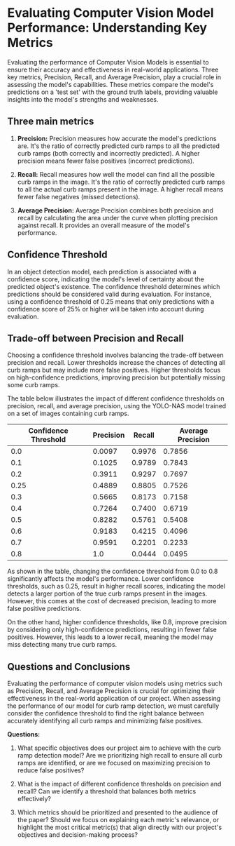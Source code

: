 # Evaluating Computer Vision Model Performance: Understanding Key Metrics

Evaluating the performance of Computer Vision Models is essential to ensure their accuracy and effectiveness in real-world applications. Three key metrics, Precision, Recall, and Average Precision, play a crucial role in assessing the model's capabilities. These metrics compare the model's predictions on a 'test set' with the ground truth labels, providing valuable insights into the model's strengths and weaknesses.

## Three main metrics

1. **Precision:** Precision measures how accurate the model's predictions are. It's the ratio of correctly predicted curb ramps to all the predicted curb ramps (both correctly and incorrectly predicted). A higher precision means fewer false positives (incorrect predictions).

2. **Recall:** Recall measures how well the model can find all the possible curb ramps in the image. It's the ratio of correctly predicted curb ramps to all the actual curb ramps present in the image. A higher recall means fewer false negatives (missed detections).

3. **Average Precision:** Average Precision combines both precision and recall by calculating the area under the curve when plotting precision against recall. It provides an overall measure of the model's performance.

## Confidence Threshold

In an object detection model, each prediction is associated with a confidence score, indicating the model's level of certainty about the predicted object's existence. The confidence threshold determines which predictions should be considered valid during evaluation. For instance, using a confidence threshold of 0.25 means that only predictions with a confidence score of 25% or higher will be taken into account during evaluation.

## Trade-off between Precision and Recall

Choosing a confidence threshold involves balancing the trade-off between precision and recall. Lower thresholds increase the chances of detecting all curb ramps but may include more false positives. Higher thresholds focus on high-confidence predictions, improving precision but potentially missing some curb ramps.

The table below illustrates the impact of different confidence thresholds on precision, recall, and average precision, using the YOLO-NAS model trained on a set of images containing curb ramps.

| Confidence Threshold | Precision | Recall | Average Precision |
|----------------------|-----------|--------|---------|
| 0.0                  | 0.0097    | 0.9976 | 0.7856  |
| 0.1                  | 0.1025    | 0.9789 | 0.7843  |
| 0.2                  | 0.3911    | 0.9297 | 0.7697  |
| 0.25                 | 0.4889    | 0.8805 | 0.7526  |
| 0.3                  | 0.5665    | 0.8173 | 0.7158  |
| 0.4                  | 0.7264    | 0.7400 | 0.6719  |
| 0.5                  | 0.8282    | 0.5761 | 0.5408  |
| 0.6                  | 0.9183    | 0.4215 | 0.4096  |
| 0.7                  | 0.9591    | 0.2201 | 0.2233  |
| 0.8                  | 1.0       | 0.0444 | 0.0495  |

As shown in the table, changing the confidence threshold from 0.0 to 0.8 significantly affects the model's performance. Lower confidence thresholds, such as 0.25, result in higher recall scores, indicating the model detects a larger portion of the true curb ramps present in the images. However, this comes at the cost of decreased precision, leading to more false positive predictions.

On the other hand, higher confidence thresholds, like 0.8, improve precision by considering only high-confidence predictions, resulting in fewer false positives. However, this leads to a lower recall, meaning the model may miss detecting many true curb ramps.

## Questions and Conclusions

Evaluating the performance of computer vision models using metrics such as Precision, Recall, and Average Precision is crucial for optimizing their effectiveness in the real-world application of our project. When assessing the performance of our model for curb ramp detection, we must carefully consider the confidence threshold to find the right balance between accurately identifying all curb ramps and minimizing false positives.

**Questions:**
1. What specific objectives does our project aim to achieve with the curb ramp detection model? Are we prioritizing high recall to ensure all curb ramps are identified, or are we focused on maximizing precision to reduce false positives?

2. What is the impact of different confidence thresholds on precision and recall? Can we identify a threshold that balances both metrics effectively?

3. Which metrics should be prioritized and presented to the audience of the paper? Should we focus on explaining each metric's relevance, or highlight the most critical metric(s) that align directly with our project's objectives and decision-making process?
